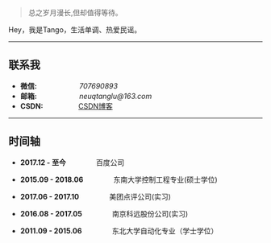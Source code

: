 
> 总之岁月漫长,但却值得等待。

Hey，我是Tango，生活单调、热爱民谣。



---


## **联系我**

- **微信:**　　　　　　_707690893_  
- **邮箱:**　　　　　　_neuqtanglu@163.com_
- **CSDN:**　　　　　[CSDN博客](http://blog.csdn.net/u013291818/)

---


## **时间轴**


- **2017.12 -    至今**　　　　  百度公司

- **2015.09 - 2018.06**　　　　  东南大学控制工程专业(硕士学位)

- **2017.06 - 2017.10**　　　　  美团点评公司(实习)

- **2016.08 - 2017.05**　　　　  南京科远股份公司(实习)

- **2011.09 - 2015.06**　　　　  东北大学自动化专业（学士学位） 
